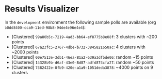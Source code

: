 # Results Visualizer

In the `development` environment the following sample polls are available (org `b0dd8400-cca9-11ed-98b8-94de4e96e4e4`):

- [Clustered] `99a80b5c-7219-4ad3-bb64-ef8775b8e08f`: 3 clusters with ~200 points
- [Clustered] `67a23fc5-2767-4dbe-b732-3845821650ac`: 4 clusters with ~2000 points
- [Clustered] `00e7513e-3db1-46ea-81a2-639a3dfbde06`: random ~15 points
- [Clustered] `14328b9b-d6af-43e0-8d87-adfd874cfa27`: random ~50 points
- [Clustered] `7382422e-0fb9-420e-a1a9-1051deda3878`: ~4000 points on 9 clusters
